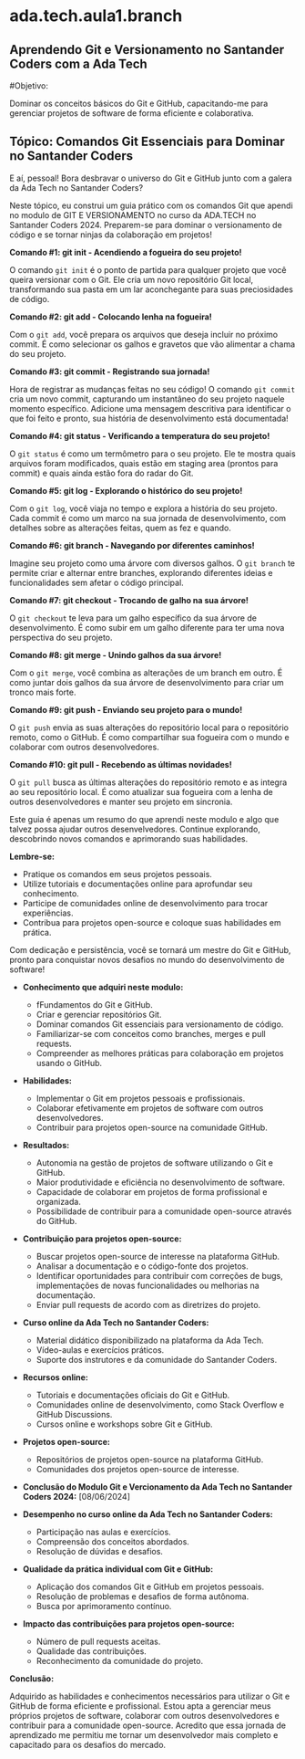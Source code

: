 # ada.tech.aula1.branch
## Aprendendo Git e Versionamento no Santander Coders com a Ada Tech

#Objetivo:

Dominar os conceitos básicos do Git e GitHub, capacitando-me para gerenciar projetos de software de forma eficiente e colaborativa.

## Tópico: Comandos Git Essenciais para Dominar no Santander Coders

E aí, pessoal! Bora desbravar o universo do Git e GitHub junto com a galera da Ada Tech no Santander Coders? 

Neste tópico, eu construi um guia prático com os comandos Git que apendi no modulo de GIT E VERSIONAMENTO no curso da ADA.TECH no Santander Coders 2024. Preparem-se para dominar o versionamento de código e se tornar ninjas da colaboração em projetos! 

**Comando #1: git init - Acendiendo a fogueira do seu projeto!**

O comando `git init` é o ponto de partida para qualquer projeto que você queira versionar com o Git. Ele cria um novo repositório Git local, transformando sua pasta em um lar aconchegante para suas preciosidades de código. 

**Comando #2: git add - Colocando lenha na fogueira!**

Com o `git add`, você prepara os arquivos que deseja incluir no próximo commit. É como selecionar os galhos e gravetos que vão alimentar a chama do seu projeto. 

**Comando #3: git commit - Registrando sua jornada!**

Hora de registrar as mudanças feitas no seu código! O comando `git commit` cria um novo commit, capturando um instantâneo do seu projeto naquele momento específico. Adicione uma mensagem descritiva para identificar o que foi feito e pronto, sua história de desenvolvimento está documentada!

**Comando #4: git status - Verificando a temperatura do seu projeto!**

O `git status` é como um termômetro para o seu projeto. Ele te mostra quais arquivos foram modificados, quais estão em staging area (prontos para commit) e quais ainda estão fora do radar do Git. 

**Comando #5: git log - Explorando o histórico do seu projeto!**

Com o `git log`, você viaja no tempo e explora a história do seu projeto. Cada commit é como um marco na sua jornada de desenvolvimento, com detalhes sobre as alterações feitas, quem as fez e quando. 

**Comando #6: git branch - Navegando por diferentes caminhos!**

Imagine seu projeto como uma árvore com diversos galhos. O `git branch` te permite criar e alternar entre branches, explorando diferentes ideias e funcionalidades sem afetar o código principal. 

**Comando #7: git checkout - Trocando de galho na sua árvore!**

O `git checkout` te leva para um galho específico da sua árvore de desenvolvimento. É como subir em um galho diferente para ter uma nova perspectiva do seu projeto. 

**Comando #8: git merge - Unindo galhos da sua árvore!**

Com o `git merge`, você combina as alterações de um branch em outro. É como juntar dois galhos da sua árvore de desenvolvimento para criar um tronco mais forte. 

**Comando #9: git push - Enviando seu projeto para o mundo!**

O `git push` envia as suas alterações do repositório local para o repositório remoto, como o GitHub. É como compartilhar sua fogueira com o mundo e colaborar com outros desenvolvedores. 

**Comando #10: git pull - Recebendo as últimas novidades!**

O `git pull` busca as últimas alterações do repositório remoto e as integra ao seu repositório local. É como atualizar sua fogueira com a lenha de outros desenvolvedores e manter seu projeto em sincronia.


Este guia é apenas um resumo do que aprendi neste modulo e algo que talvez possa ajudar outros desenvelvedores. Continue explorando, descobrindo novos comandos e aprimorando suas habilidades. 

**Lembre-se:**

* Pratique os comandos em seus projetos pessoais.
* Utilize tutoriais e documentações online para aprofundar seu conhecimento.
* Participe de comunidades online de desenvolvimento para trocar experiências.
* Contribua para projetos open-source e coloque suas habilidades em prática.

Com dedicação e persistência, você se tornará um mestre do Git e GitHub, pronto para conquistar novos desafios no mundo do desenvolvimento de software!



* **Conhecimento que adquiri neste modulo:**
    * fFundamentos do Git e GitHub.
    * Criar e gerenciar repositórios Git.
    * Dominar comandos Git essenciais para versionamento de código.
    * Familiarizar-se com conceitos como branches, merges e pull requests.
    * Compreender as melhores práticas para colaboração em projetos usando o GitHub.
* **Habilidades:**
    * Implementar o Git em projetos pessoais e profissionais.
    * Colaborar efetivamente em projetos de software com outros desenvolvedores.
    * Contribuir para projetos open-source na comunidade GitHub.
* **Resultados:**
    * Autonomia na gestão de projetos de software utilizando o Git e GitHub.
    * Maior produtividade e eficiência no desenvolvimento de software.
    * Capacidade de colaborar em projetos de forma profissional e organizada.
    * Possibilidade de contribuir para a comunidade open-source através do GitHub.

* **Contribuição para projetos open-source:**
    * Buscar projetos open-source de interesse na plataforma GitHub.
    * Analisar a documentação e o código-fonte dos projetos.
    * Identificar oportunidades para contribuir com correções de bugs, implementações de novas funcionalidades ou melhorias na documentação.
    * Enviar pull requests de acordo com as diretrizes do projeto.


* **Curso online da Ada Tech no Santander Coders:**
    * Material didático disponibilizado na plataforma da Ada Tech.
    * Vídeo-aulas e exercícios práticos.
    * Suporte dos instrutores e da comunidade do Santander Coders.
* **Recursos online:**
    * Tutoriais e documentações oficiais do Git e GitHub.
    * Comunidades online de desenvolvimento, como Stack Overflow e GitHub Discussions.
    * Cursos online e workshops sobre Git e GitHub.
* **Projetos open-source:**
    * Repositórios de projetos open-source na plataforma GitHub.
    * Comunidades dos projetos open-source de interesse.



* **Conclusão do Modulo Git e Vercionamento da Ada Tech no Santander Coders 2024:** [08/06/2024]

* **Desempenho no curso online da Ada Tech no Santander Coders:**
    * Participação nas aulas e exercícios.
    * Compreensão dos conceitos abordados.
    * Resolução de dúvidas e desafios.
* **Qualidade da prática individual com Git e GitHub:**
    * Aplicação dos comandos Git e GitHub em projetos pessoais.
    * Resolução de problemas e desafios de forma autônoma.
    * Busca por aprimoramento contínuo.
* **Impacto das contribuições para projetos open-source:**
    * Número de pull requests aceitas.
    * Qualidade das contribuições.
    * Reconhecimento da comunidade do projeto.

**Conclusão:**

Adquirido as habilidades e conhecimentos necessários para utilizar o Git e GitHub de forma eficiente e profissional. Estou apta a gerenciar meus próprios projetos de software, colaborar com outros desenvolvedores e contribuir para a comunidade open-source. Acredito que essa jornada de aprendizado me permitiu me tornar um desenvolvedor mais completo e capacitado para os desafios do mercado.
